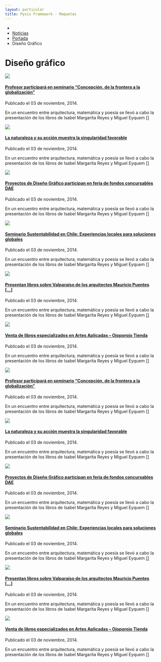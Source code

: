 ```yaml
---
layout: particular
title: Pyxis Framework - Maquetas
---
```


<div id='tag'>
  <div class='pag page'>
  <!-- Breadcrumbs -->
  <ul class='sin-relleno margen-inf-xs' id="breadcrumb">
      <li><a href='#'><i class='icn icn-hogar'></i></a></li>
      <li><a href='#'>Noticias</a></li>
      <li><a href='#'>Portada</a></li>
      <li><a>Diseño Gráfico</a></li>
  </ul>
  <!-- título-->
  <h1 class='lg entry-title especifico'>Diseño gráfico</h1>
    <!-- fila de 3 noticias -->
    <div class='fila alto-md margen-sup-sm margen-inf'>
      <!-- 1 de 3 Columnas de noticias a lo largo -->
      <div class='col-md-4 col-sm-6 col-xs-12 noticia margen-inf-sm'>
        <!-- Div que oculta el desborde de la imagen -->
        <div class='cabecera'>
            <a href='#'>
              <img src="http://www.ead.pucv.cl/wp-content/uploads/2014/08/pizarra.jpg">
            </a>
        </div>
        <!-- Título, fecha de publicación, reseña de noticia -->
        <div class='relleno-sup-xs tooltip-demo'>
          <h4 class='xs sin-margen'><a href='#'><i class='icn icn-noticias margen-der-xs'></i>Profesor participará en seminario “Concepción, de la frontera a la globalización”</a></h4>
          <span class='xs entry-details'>Publicado el 03 de noviembre, 2014.
            <a data-toggle="tooltip" href="#" title="Editar" class='xs sin-margen' href='#'>
                <span class="icn-stack">
                  <span class="icn icn-cuadrolleno icn-stack-2x"></span>
                  <span class="icn icn-lapiz icn-sm icn-stack-1x"></span>
                </span>
            </a>
          </span>
          <p class='xs'>En un encuentro entre arquitectura, matemática y poesía se llevó a cabo la presentación de los libros de Isabel Margarita Reyes y Miguel Eyquem <a href='#'>[<i class='icn icn-lentes'></i>]</a></p>
        </div>
      </div>
      <!-- 1 de 3 Columnas de noticias a lo largo -->
      <div class='col-md-4 col-sm-6 col-xs-12 noticia margen-inf-sm'>
        <!-- Div que oculta el desborde de la imagen -->
          <div class='cabecera'>
            <a href='#'>
              <img src="https://c4.staticflickr.com/8/7479/15990827852_834b141f26_h.jpg">
            </a>
          </div>
          <!-- Título, fecha de publicación, reseña de noticia -->
          <div class='relleno-sup-xs tooltip-demo'>
            <h4 class='xs sin-margen relleno-inf-xs  sombra-cabecera-claro-xs'><a href='#'><i class='icn icn-noticias margen-der-xs'></i>La naturaleza y su acción muestra la singularidad favorable</a></h4>
            <span class='xs entry-details'>Publicado el 03 de noviembre, 2014.
              <a data-toggle="tooltip" href="#" title="Editar" class='xs en-linea sin-margen' href='#'>
               <span class="icn-stack">
                <span class="icn icn-cuadrolleno icn-stack-2x"></span>
                <span class="icn icn-lapiz icn-sm icn-stack-1x"></span>
              </span>
              </a>
            </span>
            <p class='xs'>En un encuentro entre arquitectura, matemática y poesía se llevó a cabo la presentación de los libros de Isabel Margarita Reyes y Miguel Eyquem <a href='#'>[<i class='icn icn-lentes'></i>]</a></p>
          </div>
      </div>
      <!-- 1 de 3 Columnas de noticias a lo largo -->
      <div class='col-md-4 col-sm-6 col-xs-12 noticia margen-inf-sm'>
      <!-- Div que oculta el desborde de la imagen -->
        <div class='cabecera'>
          <a href='#'>            
            <img src="https://c2.staticflickr.com/8/7467/15805508679_a6d54ebbce_b.jpg">
          </a>
        </div>
        <!-- Título, fecha de publicación, reseña de noticia -->
        <div class='relleno-sup-xs tooltip-demo'>
          <h4 class='xs sin-margen relleno-inf-xs  sombra-cabecera-claro-xs'><a href='#'><i class='icn icn-noticias margen-der-xs'></i>Proyectos de Diseño Gráfico participan en feria de fondos concursables DAE</a></h4>
          <span class='xs entry-details'>Publicado el 03 de noviembre, 2014.
            <a data-toggle="tooltip" href="#" title="Editar" class='xs en-linea sin-margen' href='#'>
               <span class="icn-stack">
                <span class="icn icn-cuadrolleno icn-stack-2x"></span>
                <span class="icn icn-lapiz icn-sm icn-stack-1x"></span>
              </span>
            </a>
          </span>
          <p class='xs'>En un encuentro entre arquitectura, matemática y poesía se llevó a cabo la presentación de los libros de Isabel Margarita Reyes y Miguel Eyquem <a href='#'>[<i class='icn icn-lentes'></i>]</a></p>
        </div>
      </div>
    </div> <!-- fin de fila -->
    <!-- Fila de 3 noticias -->
    <div class='fila alto-md margen-inf'>
      <!-- 1 de 3 Columnas de noticias a lo largo -->
      <div class='col-md-4 col-sm-6 col-xs-12 noticia margen-inf-sm'>
        <!-- Div que oculta el desborde de la imagen -->
        <div class='cabecera'>
            <a href='#'>
              <img src="https://c3.staticflickr.com/3/2811/13873404003_45d17990e7_h.jpg">
            </a>
        </div>
        <!-- Título, fecha de publicación, reseña de noticia -->
        <div class='relleno-sup-xs tooltip-demo'>
          <h4 class='xs sin-margen relleno-inf-xs  sombra-cabecera-claro-xs'><a href='#'><i class='icn icn-noticias margen-der-xs'></i>Seminario Sustentabilidad en Chile: Experiencias locales para soluciones globales</a></h4>
          <span class='xs entry-details'>Publicado el 03 de noviembre, 2014.
            <a data-toggle="tooltip" href="#" title="Editar" class='xs en-linea sin-margen' href='#'>
             <span class="icn-stack">
              <span class="icn icn-cuadrolleno icn-stack-2x"></span>
              <span class="icn icn-lapiz icn-sm icn-stack-1x"></span>
            </span>
            </a>
          </span>
          <p class='xs'>En un encuentro entre arquitectura, matemática y poesía se llevó a cabo la presentación de los libros de Isabel Margarita Reyes y Miguel Eyquem <a href='#'>[<i class='icn icn-lentes'></i>]</a></p>
        </div>
      </div>
      <!-- 1 de 3 Columnas de noticias a lo largo -->
      <div class='col-md-4 col-sm-6 col-xs-12 noticia margen-inf-sm'>
        <!-- Div que oculta el desborde de la imagen -->
        <div class='cabecera'>  
          <a href='#'>
            <img src="https://c4.staticflickr.com/8/7497/15371239843_33aef76a49_h.jpg">
          </a>
        </div>
        <!-- Título, fecha de publicación, reseña de noticia -->
        <div class='relleno-sup-xs tooltip-demo'>
          <h4 class='xs sin-margen relleno-inf-xs  sombra-cabecera-claro-xs'><a href='#'><i class='icn icn-noticias margen-der-xs'></i>Presentan libros sobre Valparaíso de los arquitectos Mauricio Puentes [...]</a></h4>
          <span class='xs entry-details'>Publicado el 03 de noviembre, 2014.
            <a data-toggle="tooltip" href="#" title="Editar" class='xs en-linea sin-margen' href='#'>
             <span class="icn-stack">
              <span class="icn icn-cuadrolleno icn-stack-2x"></span>
              <span class="icn icn-lapiz icn-sm icn-stack-1x"></span>
            </span>
            </a>
          </span>
          <p class='xs'>En un encuentro entre arquitectura, matemática y poesía se llevó a cabo la presentación de los libros de Isabel Margarita Reyes y Miguel Eyquem <a href='#'>[<i class='icn icn-lentes'></i>]</a></p>
        </div>
      </div>
      <!-- 1 de 3 Columnas de noticias a lo largo -->
      <div class='col-md-4 col-sm-6 col-xs-12 noticia margen-inf-sm'>
        <!-- Div que oculta el desborde de la imagen -->
        <div class='cabecera'> 
          <a href='#'>
            <img src="https://c2.staticflickr.com/6/5554/14192965764_8d1524ca5f_h.jpg">
          </a>
        </div>
        <!-- Título, fecha de publicación, reseña de noticia -->
          <div class='relleno-sup-xs tooltip-demo'>
            <h4 class='xs sin-margen relleno-inf-xs  sombra-cabecera-claro-xs'><a class='condensado negro-fundido gruesa' href='#'><i class='icn icn-noticias margen-der-xs'></i>Venta de libros especializados en Artes Aplicadas – Ojoporojo Tienda</a></h4>
            <span class='s  entry-details'>Publicado el 03 de noviembre, 2014.
              <a data-toggle="tooltip" href="#" title="Editar" class='xs en-linea sin-margen' href='#'>
               <span class="icn-stack">
                <span class="icn icn-cuadrolleno icn-stack-2x"></span>
                <span class="icn icn-lapiz icn-sm icn-stack-1x"></span>
              </span>
              </a>
            </span>
            <p class='xs'>En un encuentro entre arquitectura, matemática y poesía se llevó a cabo la presentación de los libros de Isabel Margarita Reyes y Miguel Eyquem <a href='#'>[<i class='icn icn-lentes'></i>]</a></p>
          </div>
      </div>
    </div> <!-- fin de fila -->
    <div class='fila alto-md'>
      <!-- 1 de 3 Columnas de noticias a lo largo -->
      <div class='col-md-4 col-sm-6 col-xs-12 noticia margen-inf-sm'>
        <!-- Div que oculta el desborde de la imagen -->
        <div class='cabecera'>
          <a href='#'>
            <img src="https://c1.staticflickr.com/9/8154/7352091546_ce84092884_h.jpg">
          </a>
        </div>
        <!-- Título, fecha de publicación, reseña de noticia -->
        <div class='relleno-sup-xs tooltip-demo'>
          <h4 class='xs sin-margen relleno-inf-xs  sombra-cabecera-claro-xs'><a href='#'><i class='icn icn-noticias margen-der-xs'></i>Profesor participará en seminario “Concepción, de la frontera a la globalización”</a></h4>
          <span class='xs entry-details'>Publicado el 03 de noviembre, 2014.
            <a data-toggle="tooltip" href="#" title="Editar" class='xs en-linea sin-margen' href='#'>
               <span class="icn-stack">
                <span class="icn icn-cuadrolleno icn-stack-2x"></span>
                <span class="icn icn-lapiz icn-sm icn-stack-1x"></span>
              </span>
            </a>
          </span>
          <p class='xs'>En un encuentro entre arquitectura, matemática y poesía se llevó a cabo la presentación de los libros de Isabel Margarita Reyes y Miguel Eyquem <a href='#'>[<i class='icn icn-lentes'></i>]</a></p>
        </div>
      </div>
      <!-- 1 de 3 Columnas de noticias a lo largo -->
      <div class='col-md-4 col-sm-6 col-xs-12 noticia margen-inf-sm'>
        <!-- Div que oculta el desborde de la imagen -->
        <div class='cabecera'>
          <a href='#'>
            <img src="https://c4.staticflickr.com/8/7223/7166760915_7aa23153e0_h.jpg">
          </a>
        </div>
          <!-- Título, fecha de publicación, reseña de noticia -->
        <div class='relleno-sup-xs tooltip-demo'>
          <h4 class='xs sin-margen relleno-inf-xs  sombra-cabecera-claro-xs'><a href='#'><i class='icn icn-noticias margen-der-xs'></i>La naturaleza y su acción muestra la singularidad favorable</a></h4>
          <span class='xs entry-details'>Publicado el 03 de noviembre, 2014.
            <a data-toggle="tooltip" href="#" title="Editar" class='xs en-linea sin-margen' href='#'>
             <span class="icn-stack">
              <span class="icn icn-cuadrolleno icn-stack-2x"></span>
              <span class="icn icn-lapiz icn-sm icn-stack-1x"></span>
            </span>
            </a>
          </span>
          <p class='xs'>En un encuentro entre arquitectura, matemática y poesía se llevó a cabo la presentación de los libros de Isabel Margarita Reyes y Miguel Eyquem <a href='#'>[<i class='icn icn-lentes'></i>]</a></p>
        </div>
      </div>
      <!-- 1 de 3 Columnas de noticias a lo largo -->
      <div class='col-md-4 col-sm-6 col-xs-12 noticia margen-inf-sm'>
        <!-- Div que oculta el desborde de la imagen -->
        <div class='cabecera'>
          <a href='#'>            
            <img src="https://c1.staticflickr.com/1/1/127240550_cbda521632_b.jpg">
          </a>
        </div>
        <!-- Título, fecha de publicación, reseña de noticia -->
        <div class='relleno-sup-xs tooltip-demo'>
          <h4 class='xs sin-margen relleno-inf-xs  sombra-cabecera-claro-xs'><a href='#'><i class='icn icn-noticias margen-der-xs'></i>Proyectos de Diseño Gráfico participan en feria de fondos concursables DAE</a></h4>
          <span class='xs entry-details'>Publicado el 03 de noviembre, 2014.
            <a data-toggle="tooltip" href="#" title="Editar" class='xs en-linea sin-margen' href='#'>
               <span class="icn-stack">
                <span class="icn icn-cuadrolleno icn-stack-2x"></span>
                <span class="icn icn-lapiz icn-sm icn-stack-1x"></span>
              </span>
            </a>
          </span>
          <p class='xs'>En un encuentro entre arquitectura, matemática y poesía se llevó a cabo la presentación de los libros de Isabel Margarita Reyes y Miguel Eyquem <a href='#'>[<i class='icn icn-lentes'></i>]</a></p>
        </div>
      </div>
    </div> <!-- fin de fila -->
    <!-- Fila de 3 noticias -->
    <div class='fila alto-md'>
      <!-- 1 de 3 Columnas de noticias a lo largo -->
      <div class='col-md-4 col-sm-6 col-xs-12 noticia margen-inf-sm'>
        <!-- Div que oculta el desborde de la imagen -->
        <div class='cabecera'>
          <a href='#'>
            <img src="https://c2.staticflickr.com/2/1031/1388262998_b1ba256fd9_b.jpg">
          </a>
        </div>
        <!-- Título, fecha de publicación, reseña de noticia -->
        <div class='relleno-sup-xs tooltip-demo'>
            <h4 class='xs sin-margen relleno-inf-xs  sombra-cabecera-claro-xs'><a href='#'><i class='icn icn-noticias margen-der-xs'></i>Seminario Sustentabilidad en Chile: Experiencias locales para soluciones globales</a></h4>
            <span class='xs entry-details'>Publicado el 03 de noviembre, 2014.
              <a data-toggle="tooltip" href="#" title="Editar" class='xs en-linea sin-margen' href='#'>
               <span class="icn-stack">
                <span class="icn icn-cuadrolleno icn-stack-2x"></span>
                <span class="icn icn-lapiz icn-sm icn-stack-1x"></span>
              </span>
              </a>
            </span>
            <p class='xs'>En un encuentro entre arquitectura, matemática y poesía se llevó a cabo la presentación de los libros de Isabel Margarita Reyes y Miguel Eyquem <a href='#'>[<i class='icn icn-lentes'></i>]</a></p>
        </div>
      </div>
      <!-- 1 de 3 Columnas de noticias a lo largo -->
      <div class='col-md-4 col-sm-6 col-xs-12 noticia margen-inf-sm'>
        <!-- Div que oculta el desborde de la imagen -->
          <div class='cabecera'>
            <a href='#'>
              <img src="https://c4.staticflickr.com/4/3630/3436783479_61bbeddb7a_b.jpg">
            </a>
          </div>
          <!-- Título, fecha de publicación, reseña de noticia -->
          <div class='relleno-sup-xs tooltip-demo'>
            <h4 class='xs sin-margen relleno-inf-xs  sombra-cabecera-claro-xs'><a href='#'><i class='icn icn-noticias margen-der-xs'></i>Presentan libros sobre Valparaíso de los arquitectos Mauricio Puentes [...]</a></h4>
            <span class='xs entry-details'>Publicado el 03 de noviembre, 2014.
              <a data-toggle="tooltip" href="#" title="Editar" class='xs en-linea sin-margen' href='#'>
               <span class="icn-stack">
                <span class="icn icn-cuadrolleno icn-stack-2x"></span>
                <span class="icn icn-lapiz icn-sm icn-stack-1x"></span>
              </span>
              </a>
            </span>
            <p class='xs'>En un encuentro entre arquitectura, matemática y poesía se llevó a cabo la presentación de los libros de Isabel Margarita Reyes y Miguel Eyquem <a href='#'>[<i class='icn icn-lentes'></i>]</a></p>
          </div>
        </div>
        <!-- 1 de 3 Columnas de noticias a lo largo -->
        <div class='col-md-4 col-sm-6 col-xs-12 noticia'>
            <!-- Div que oculta el desborde de la imagen -->
            <div class='cabecera'>
              <a href='#'>
                <img src="https://c1.staticflickr.com/3/2276/2038859946_8ee49d9008_b.jpg">
              </a>
            </div>
              <!-- Título, fecha de publicación, reseña de noticia -->
            <div class='relleno-sup-xs tooltip-demo'>
              <h4 class='xs sin-margen relleno-inf-xs sombra-cabecera-claro-xs'><a href='#'><i class='icn icn-noticias margen-der-xs'></i>Venta de libros especializados en Artes Aplicadas – Ojoporojo Tienda</a></h4>
              <span class='s  entry-details'>Publicado el 03 de noviembre, 2014.
                <a data-toggle="tooltip" href="#" title="Editar" class='xs en-linea sin-margen' href='#'>
                 <span class="icn-stack">
                  <span class="icn icn-cuadrolleno icn-stack-2x"></span>
                  <span class="icn icn-lapiz icn-sm icn-stack-1x"></span>
                </span>
                </a>
              </span>
              <p class='xs'>En un encuentro entre arquitectura, matemática y poesía se llevó a cabo la presentación de los libros de Isabel Margarita Reyes y Miguel Eyquem <a href='#'>[<i class='icn icn-lentes'></i>]</a></p>
            </div>
        </div>
    </div>
  </div><!-- fin de page -->

</div><!-- fin de tag -->
